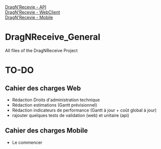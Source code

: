 [DragN'Recevie - API](https://github.com/KadenHD/DragNReceive_API/)<br>
[DragN'Recevie - WebClient](https://github.com/KadenHD/DragNReceive_WebClient/)<br>
[DragN'Recevie - Mobile](https://github.com/KadenHD/DragNReceive_Mobile/)
# DragNReceive_General
 All files of the DragNReceive Project

# TO-DO

## Cahier des charges Web
- Rédaction Droits d'administration technique
- Rédaction estimations (Gantt prévisionnel)
- Rédaction indicateurs de performance (Gantt à jour + coût global à jour)
- rajouter quelques tests de validation (web) et unitaire (api)

## Cahier des charges Mobile
- Le commencer